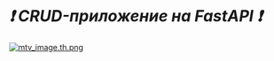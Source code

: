 # ***❗ CRUD-приложение на FastAPI ❗***
####
[![mtv_image.th.png](https://s2.radikal.cloud/2024/11/23/mtv_image.th.png)](https://radikal.cloud/i/RBFp0O)